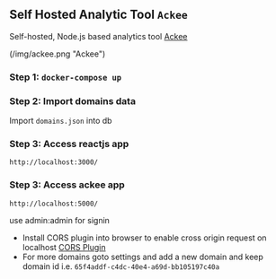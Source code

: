 ## Self Hosted Analytic Tool `Ackee`
Self-hosted, Node.js based analytics tool
[Ackee](https://github.com/electerious/Ackee)

(/img/ackee.png "Ackee")

### Step 1: `docker-compose up`


### Step 2: Import domains data
Import `domains.json` into db

### Step 3: Access reactjs app
`http://localhost:3000/` 

### Step 3: Access ackee app
`http://localhost:5000/` 

use admin:admin for signin

 - Install CORS plugin into browser to enable cross origin request on localhost [CORS Plugin](https://chrome.google.com/webstore/detail/allow-cors-access-control/lhobafahddgcelffkeicbaginigeejlf?hl=en)
 - For more domains goto settings and add a new domain and keep domain id i.e. 
  `65f4addf-c4dc-40e4-a69d-bb105197c40a`
